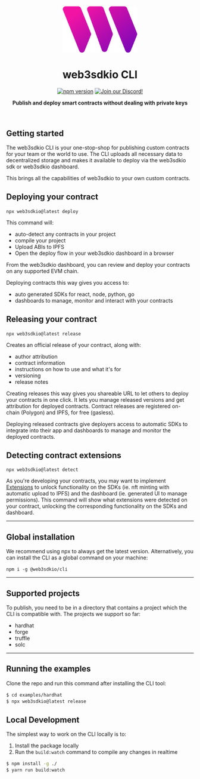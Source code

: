 <p align="center">
<br />
<a href="https://web3sdk.io"><img src="https://github.com/web3sdkio/web3/blob/main/packages/sdk/logo.svg?raw=true" width="200" alt=""/></a>
<br />
</p>
<h1 align="center">web3sdkio CLI</h1>
<p align="center">
<a href="https://www.npmjs.com/package/@web3sdkio/cli"><img src="https://img.shields.io/npm/v/@web3sdkio/cli?color=red&logo=npm" alt="npm version"/></a>
<a href="https://discord.gg/web3sdkio"><img alt="Join our Discord!" src="https://img.shields.io/discord/834227967404146718.svg?color=7289da&label=discord&logo=discord&style=flat"/></a>

</p>
<p align="center"><strong>Publish and deploy smart contracts without dealing with private keys</strong></p>
<br />

## Getting started

The web3sdkio CLI is your one-stop-shop for publishing custom contracts for your team or the world to use. The CLI uploads all necessary data to decentralized storage and makes it available to deploy via the web3sdkio sdk or web3sdkio dashboard.

This brings all the capabilities of web3sdkio to your own custom contracts.

## Deploying your contract

```shell
npx web3sdkio@latest deploy
```

This command will:

- auto-detect any contracts in your project
- compile your project
- Upload ABIs to IPFS
- Open the deploy flow in your web3sdkio dashboard in a browser

From the web3sdkio dashboard, you can review and deploy your contracts on any supported EVM chain.

Deploying contracts this way gives you access to:

- auto generated SDKs for react, node, python, go
- dashboards to manage, monitor and interact with your contracts

## Releasing your contract

```shell
npx web3sdkio@latest release
```

Creates an official release of your contract, along with:

- author attribution
- contract information
- instructions on how to use and what it's for
- versioning
- release notes

Creating releases this way gives you shareable URL to let others to deploy your contracts in one click. It lets you manage released versions and get attribution for deployed contracts. Contract releases are registered on-chain (Polygon) and IPFS, for free (gasless).

Deploying released contracts give deployers access to automatic SDKs to integrate into their app and dashboards to manage and monitor the deployed contracts.

## Detecting contract extensions

```shell
npx web3sdkio@latest detect
```

As you're developing your contracts, you may want to implement [Extensions](https://portal.web3sdk.io/extensions) to unlock functionality on the SDKs (ie. nft minting with automatic upload to IPFS) and the dashboard (ie. generated UI to manage permissions). This command will show what extensions were detected on your contract, unlocking the corresponding functionality on the SDKs and dashboard.

---

## Global installation

We recommend using npx to always get the latest version. Alternatively, you can install the CLI as a global command on your machine:

```shell
npm i -g @web3sdkio/cli
```

---

## Supported projects

To publish, you need to be in a directory that contains a project which the CLI is compatible
with. The projects we support so far:

- hardhat
- forge
- truffle
- solc

---

## Running the examples

Clone the repo and run this command after installing the CLI tool:

```bash
$ cd examples/hardhat
$ npx web3sdkio@latest release
```

## Local Development

The simplest way to work on the CLI locally is to:

1. Install the package locally
2. Run the `build:watch` command to compile any changes in realtime

```bash
$ npm install -g ./
$ yarn run build:watch
```
